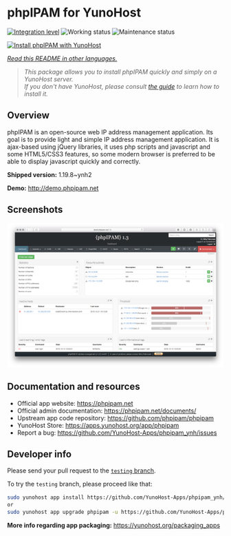 <!--
N.B.: This README was automatically generated by <https://github.com/YunoHost/apps/tree/master/tools/readme_generator>
It shall NOT be edited by hand.
-->

# phpIPAM for YunoHost

[![Integration level](https://dash.yunohost.org/integration/phpipam.svg)](https://dash.yunohost.org/appci/app/phpipam) ![Working status](https://ci-apps.yunohost.org/ci/badges/phpipam.status.svg) ![Maintenance status](https://ci-apps.yunohost.org/ci/badges/phpipam.maintain.svg)

[![Install phpIPAM with YunoHost](https://install-app.yunohost.org/install-with-yunohost.svg)](https://install-app.yunohost.org/?app=phpipam)

*[Read this README in other languages.](./ALL_README.md)*

> *This package allows you to install phpIPAM quickly and simply on a YunoHost server.*  
> *If you don't have YunoHost, please consult [the guide](https://yunohost.org/install) to learn how to install it.*

## Overview

phpIPAM is an open-source web IP address management application. Its goal is to provide light and simple IP address management application. It is ajax-based using jQuery libraries, it uses php scripts and javascript and some HTML5/CSS3 features, so some modern browser is preferred to be able to display javascript quickly and correctly.

**Shipped version:** 1.19.8~ynh2

**Demo:** <http://demo.phpipam.net>

## Screenshots

![Screenshot of phpIPAM](./doc/screenshots/dashboard.png)

## Documentation and resources

- Official app website: <https://phpipam.net>
- Official admin documentation: <https://phpipam.net/documents/>
- Upstream app code repository: <https://github.com/phpipam/phpipam>
- YunoHost Store: <https://apps.yunohost.org/app/phpipam>
- Report a bug: <https://github.com/YunoHost-Apps/phpipam_ynh/issues>

## Developer info

Please send your pull request to the [`testing` branch](https://github.com/YunoHost-Apps/phpipam_ynh/tree/testing).

To try the `testing` branch, please proceed like that:

```bash
sudo yunohost app install https://github.com/YunoHost-Apps/phpipam_ynh/tree/testing --debug
or
sudo yunohost app upgrade phpipam -u https://github.com/YunoHost-Apps/phpipam_ynh/tree/testing --debug
```

**More info regarding app packaging:** <https://yunohost.org/packaging_apps>
